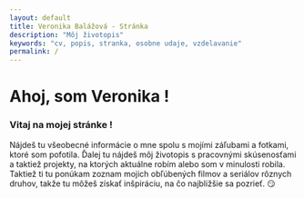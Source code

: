 ```yaml
---
layout: default
title: Veronika Balážová - Stránka
description: "Môj životopis"
keywords: "cv, popis, stranka, osobne udaje, vzdelavanie"
permalink: /
---
```

Ahoj, som Veronika !
====================

### Vitaj na mojej stránke !

Nájdeš tu všeobecné informácie o mne spolu s mojími záľubami a fotkami, ktoré som pofotila. Ďalej tu nájdeš môj životopis
s pracovnými skúsenosťami a taktiež projekty, na ktorých aktuálne robím alebo som v minulosti robila. Taktiež ti tu ponúkam zoznam
mojich obľúbených filmov a seriálov rôznych druhov, takže tu môžeš získať inšpiráciu, na čo najbližšie sa pozrieť. :smirk: 

